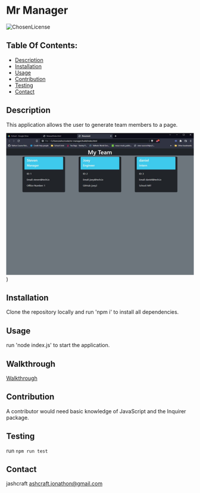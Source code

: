 # Mr Manager

![ChosenLicense](https://img.shields.io/badge/license-WTFPL-blue.svg)

## Table Of Contents: 
  * [Description](#description)
  * [Installation](#installation)
  * [Usage](#usage)
  * [Contribution](#contribution)
  * [Testing](#testing)
  * [Contact](#contact)

## Description
This application allows the user to generate team members to a page.


![Screenshot](./MrManager.JPG))
## Installation 
Clone the repository locally and run 'npm i' to install all dependencies.

## Usage
run 'node index.js' to start the application.

## Walkthrough 
[Walkthrough](https://drive.google.com/file/d/15odbVjZvst_nGohCNmBZlyV8HZfpaAc2/view?usp=sharing)

## Contribution
A contributor would need basic knowledge of JavaScript and the Inquirer package.

## Testing
run `npm run test`

## Contact 
jashcraft
ashcraft.jonathon@gmail.com


